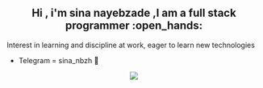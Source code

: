 <h2 align="center">Hi , i'm sina nayebzade ,I am a full stack programmer :open_hands:</h2>


 Interest in learning and discipline at work, eager to learn new technologies

- Telegram = sina_nbzh :iphone:

<div style="    display: flex;
    justify-content:center;
    align-items: center;"
<a href="https://github.com/sina1010anis">
<img align="center" src="https://github-readme-stats.vercel.app/api/top-langs/?username=sina1010anis" />
</a>
</div>











